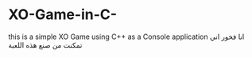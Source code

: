 # XO-Game-in-C-
this is a simple XO Game using C++ as a  Console application
انا فخور اني تمكنت من صنع هذه اللعبة
